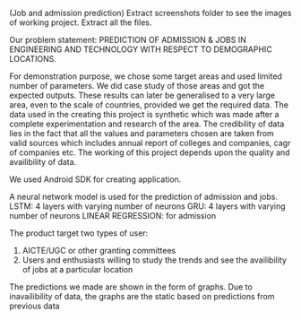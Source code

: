  (Job and admission prediction)
Extract screenshots folder to see the images of working project.
Extract all the files.


Our problem statement:
PREDICTION OF ADMISSION & JOBS IN ENGINEERING AND TECHNOLOGY WITH RESPECT TO DEMOGRAPHIC LOCATIONS.

For demonstration purpose, we chose some target areas and used limited number of parameters.
We did case study of those areas and got the expected outputs. These results can later be generalised to a very large area, even to the scale of countries, provided we get the required data. The data used in the creating this project is synthetic which was made after a complete experimentation and research of the area. The credibility of data lies in the fact that all the values and parameters chosen are taken from valid sources which includes annual report of colleges and companies, cagr of companies etc.
The working of this project depends upon the quality and availibility of data.

We used Android SDK for creating application.

A neural network model is used for the prediction of admission and jobs.
LSTM: 4 layers with varying number of neurons
GRU: 4 layers with varying number of neurons
LINEAR REGRESSION: for admission

The product target two types of user:
1. AICTE/UGC or other granting committees
2. Users and enthusiasts willing to study the trends and see the availibility of jobs at a particular location

The predictions we made are shown in the form of graphs.
Due to inavailibility of data, the graphs are the static based on predictions from previous data